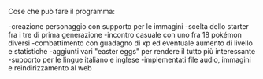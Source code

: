 Cose che può fare il programma:

-creazione personaggio con supporto per le immagini
-scelta dello starter fra i tre di prima generazione
-incontro casuale con uno fra 18 pokémon diversi
-combattimento con guadagno di xp ed eventuale aumento di livello e statistiche
-aggiunti vari "easter eggs" per rendere il tutto più interessante
-supporto per le lingue italiano e inglese
-implementati file audio, immagini e reindirizzamento al web
